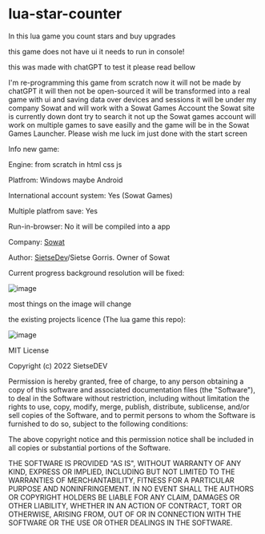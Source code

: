 # lua-star-counter
In this lua game you count stars and buy upgrades

this game does not have ui it needs to run in console!

this was made with chatGPT to test it please read bellow

I'm re-programming this game from scratch now it will not be made by chatGPT it will then not be open-sourced it will be transformed into a real game with ui and saving data over devices and sessions it will be under my company Sowat and will work with a Sowat Games Account the Sowat site is currently down dont try to search it not up the Sowat games account will work on multiple games to save easilly and the game will be in the Sowat Games Launcher. Please wish me luck im just done with the start screen

Info new game:

Engine: from scratch in html css js

Platfrom: Windows maybe Android

International account system: Yes (Sowat Games)

Multiple platfrom save: Yes

Run-in-browser: No it will be compiled into a app

Company: [Sowat](https://github.com/sowat-official)

Author: [SietseDev](https://github.com/SietseDEV)/Sietse Gorris. Owner of Sowat


Current progress background resolution will be fixed:

![image](https://user-images.githubusercontent.com/110413038/216789564-6eb8ba6b-a89f-4026-b853-93a6a7e9caeb.png)

most things on the image will change


the existing projects licence (The lua game this repo):


![image](https://user-images.githubusercontent.com/110413038/216789607-06433f09-fec2-450b-95d4-86470c9aa3cd.png)


MIT License

Copyright (c) 2022 SietseDEV

Permission is hereby granted, free of charge, to any person obtaining a copy
of this software and associated documentation files (the "Software"), to deal
in the Software without restriction, including without limitation the rights
to use, copy, modify, merge, publish, distribute, sublicense, and/or sell
copies of the Software, and to permit persons to whom the Software is
furnished to do so, subject to the following conditions:

The above copyright notice and this permission notice shall be included in all
copies or substantial portions of the Software.

THE SOFTWARE IS PROVIDED "AS IS", WITHOUT WARRANTY OF ANY KIND, EXPRESS OR
IMPLIED, INCLUDING BUT NOT LIMITED TO THE WARRANTIES OF MERCHANTABILITY,
FITNESS FOR A PARTICULAR PURPOSE AND NONINFRINGEMENT. IN NO EVENT SHALL THE
AUTHORS OR COPYRIGHT HOLDERS BE LIABLE FOR ANY CLAIM, DAMAGES OR OTHER
LIABILITY, WHETHER IN AN ACTION OF CONTRACT, TORT OR OTHERWISE, ARISING FROM,
OUT OF OR IN CONNECTION WITH THE SOFTWARE OR THE USE OR OTHER DEALINGS IN THE
SOFTWARE.
